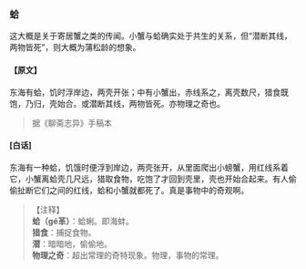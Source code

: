 <script type="text/javascript">
    var head = document.getElementsByTagName('head')[0];
    cssURL = '/public/liao.css';
    linkTag = document.createElement('link');
    linkTag.href = cssURL;
    linkTag.setAttribute('type','text/css');
    linkTag.setAttribute('rel','stylesheet');
    head.appendChild(linkTag);
</script>
### 蛤

这大概是关于寄居蟹之类的传闻。小蟹与蛤确实处于共生的关系，但“潜断其线，两物皆死”，则大概为蒲松龄的想象。

#### 【原文】
<section>
东海有蛤，饥时浮岸边，两壳开张；中有小蟹出，赤线系之，离壳数尺，猎食既饱，乃归，壳始合。或潜断其线，两物皆死。亦物理之奇也。

</section>

> 据《聊斋志异》手稿本

#### [白话]
<aside>

东海有一种蛤，饥饿时便浮到岸边，两壳张开，从里面爬出小螃蟹，用红线系着它，小蟹离蛤壳几尺远，猎取食物，吃饱了才回到壳里，壳也开始合起来。有人偷偷扯断它们之间的红线，蛤和小蟹就都死了。真是事物中的奇观啊。

</aside>

> 【注释】  
<b>蛤（gé革）</b>：蛤蜊。即海蚌。  
<b>猎食</b>：捕捉食物。  
<b>潜</b>：暗暗地，偷偷地。  
<b>物理之奇</b>：超出常理的奇特现象。物理，事物的常理。  
